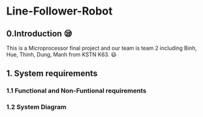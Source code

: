 # Line-Follower-Robot


## 0.Introduction :sleepy:

This is a Microprocessor final project and our team is team 2 including Binh, Hue, Thinh, Dung, Manh from KSTN K63. :smiley:

## 1. System requirements 

### 1.1 Functional and Non-Funtional requirements

### 1.2 System Diagram



